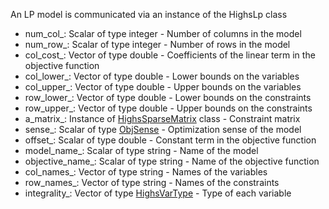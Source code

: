 An LP model is communicated via an instance of the HighsLp class 

- num\_col\_: Scalar of type integer - Number of columns in the model
- num\_row\_: Scalar of type integer - Number of rows in the model
- col\_cost\_: Vector of type double - Coefficients of the linear term in the objective function
- col\_lower\_: Vector of type double - Lower bounds on the variables
- col\_upper\_: Vector of type double - Upper bounds on the variables
- row\_lower\_: Vector of type double - Lower bounds on the constraints
- row\_upper\_: Vector of type double - Upper bounds on the constraints
- a\_matrix\_: Instance of [HighsSparseMatrix](https://ergo-code.github.io/HiGHS/python/classes.html#HighsSparseMatrix) class - Constraint matrix
- sense\_: Scalar of type [ObjSense](https://ergo-code.github.io/HiGHS/python/enums.html#ObjSense) - Optimization sense of the model
- offset\_: Scalar of type double - Constant term in the objective function
- model\_name\_: Scalar of type string - Name of the model
- objective\_name\_: Scalar of type string - Name of the objective function
- col\_names\_: Vector of type string - Names of the variables
- row\_names\_: Vector of type string - Names of the constraints
- integrality\_: Vector of type [HighsVarType](https://ergo-code.github.io/HiGHS/python/enums.html#HighsVarType) - Type of each variable
